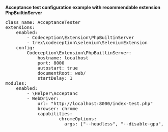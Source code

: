 **Acceptance test configuration example with recommendable extension PhpBuiltinServer**

<pre>
class_name: AcceptanceTester
extensions:
    enabled:
        - Codeception\Extension\PhpBuiltinServer
        - trex\codeception\selenium\SeleniumExtension
    config:
        Codeception\Extension\PhpBuiltinServer:
            hostname: localhost
            port: 8000
            autostart: true
            documentRoot: web/
            startDelay: 1
modules:
    enabled:
        - \Helper\Acceptanc
        - WebDriver:
            url: "http://localhost:8000/index-test.php"
            browser: chrome
            capabilities:
                    chromeOptions:
                      args: ["--headless", "--disable-gpu", "--disable-extensions"]
</pre>